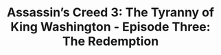 ---
title: "Assassin’s Creed 3: The Tyranny of King Washington - Episode Three: The Redemption"
platform: Xbox 360
completed: 2019-12-31
---